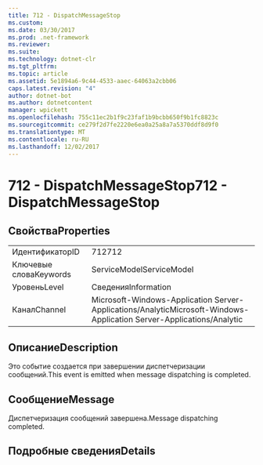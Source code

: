 ```yaml
---
title: 712 - DispatchMessageStop
ms.custom: 
ms.date: 03/30/2017
ms.prod: .net-framework
ms.reviewer: 
ms.suite: 
ms.technology: dotnet-clr
ms.tgt_pltfrm: 
ms.topic: article
ms.assetid: 5e1894a6-9c44-4533-aaec-64063a2cbb06
caps.latest.revision: "4"
author: dotnet-bot
ms.author: dotnetcontent
manager: wpickett
ms.openlocfilehash: 755c11ec2b1f9c23faf1b9bcbb650f9b1fc8823c
ms.sourcegitcommit: ce279f2d7fe2220e6ea0a25a8a7a5370ddf8d9f0
ms.translationtype: MT
ms.contentlocale: ru-RU
ms.lasthandoff: 12/02/2017
---
```

# <a name="712---dispatchmessagestop"></a><span data-ttu-id="c29cc-102">712 - DispatchMessageStop</span><span class="sxs-lookup"><span data-stu-id="c29cc-102">712 - DispatchMessageStop</span></span>
## <a name="properties"></a><span data-ttu-id="c29cc-103">Свойства</span><span class="sxs-lookup"><span data-stu-id="c29cc-103">Properties</span></span>  
  
|||  
|-|-|  
|<span data-ttu-id="c29cc-104">Идентификатор</span><span class="sxs-lookup"><span data-stu-id="c29cc-104">ID</span></span>|<span data-ttu-id="c29cc-105">712</span><span class="sxs-lookup"><span data-stu-id="c29cc-105">712</span></span>|  
|<span data-ttu-id="c29cc-106">Ключевые слова</span><span class="sxs-lookup"><span data-stu-id="c29cc-106">Keywords</span></span>|<span data-ttu-id="c29cc-107">ServiceModel</span><span class="sxs-lookup"><span data-stu-id="c29cc-107">ServiceModel</span></span>|  
|<span data-ttu-id="c29cc-108">Уровень</span><span class="sxs-lookup"><span data-stu-id="c29cc-108">Level</span></span>|<span data-ttu-id="c29cc-109">Сведения</span><span class="sxs-lookup"><span data-stu-id="c29cc-109">Information</span></span>|  
|<span data-ttu-id="c29cc-110">Канал</span><span class="sxs-lookup"><span data-stu-id="c29cc-110">Channel</span></span>|<span data-ttu-id="c29cc-111">Microsoft-Windows-Application Server-Applications/Analytic</span><span class="sxs-lookup"><span data-stu-id="c29cc-111">Microsoft-Windows-Application Server-Applications/Analytic</span></span>|  
  
## <a name="description"></a><span data-ttu-id="c29cc-112">Описание</span><span class="sxs-lookup"><span data-stu-id="c29cc-112">Description</span></span>  
 <span data-ttu-id="c29cc-113">Это событие создается при завершении диспетчеризации сообщений.</span><span class="sxs-lookup"><span data-stu-id="c29cc-113">This event is emitted when message dispatching is completed.</span></span>  
  
## <a name="message"></a><span data-ttu-id="c29cc-114">Сообщение</span><span class="sxs-lookup"><span data-stu-id="c29cc-114">Message</span></span>  
 <span data-ttu-id="c29cc-115">Диспетчеризация сообщений завершена.</span><span class="sxs-lookup"><span data-stu-id="c29cc-115">Message dispatching completed.</span></span>  
  
## <a name="details"></a><span data-ttu-id="c29cc-116">Подробные сведения</span><span class="sxs-lookup"><span data-stu-id="c29cc-116">Details</span></span>
